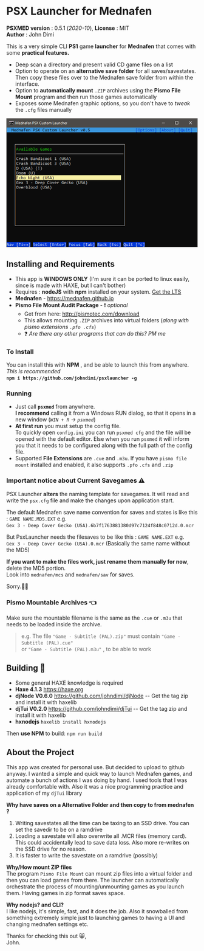 # PSX Launcher for Mednafen

**PSXMED version** : 0.5.1 (*2020-10*), **License** : MIT   
**Author** : John Dimi  

This is a very simple CLI **PS1** game **launcher** for **Mednafen** that comes with some **practical features.**

- Deep scan a directory and present valid CD game files on a list
- Option to operate on an **alternative save folder** for all saves/savestates. Then copy these files over to the Mednafen  save folder from within the interface.
- Option to **automatically mount** `.ZIP` archives using the **Pismo File Mount** program and then run those games automatically
- Exposes some Mednafen graphic options, so you don't have to *tweak* the `.cfg` files manually

![demo](media/demo2.gif)

## Installing and Requirements

- This app is **WINDOWS ONLY** (I'm sure it can be ported to linux easily, since is made with HAXE, but I can't bother)
- Requires : **nodeJS** with **npm** installed on your system. [Get the LTS](https://nodejs.org)
- **Mednafen** - https://mednafen.github.io
- **Pismo File Mount Audit Package**  - :exclamation: *optional*
  - Get from here: http://pismotec.com/download
  - This allows mounting `.ZIP` archives into virtual folders (*along with pismo extensions `.pfo .cfs`*) 
  - :question: *Are there any other programs that can do this? PM me*

### To Install
You can install this with **NPM** , and be able to launch this from anywhere. *This is recommended*  
**`npm i https://github.com/johndimi/psxlauncher -g`**  

### Running
- Just call **`psxmed`** from anywhere.  
  **I recommend** calling it from a Windows RUN dialog, so that it opens in a new window (*`WIN + R` -> `psxmed`*) 
- **At first run** you must  setup the config file.  
  To quickly open `config.ini` you can run `psxmed cfg` and the file will be opened with the default editor. Else when you run `psxmed` it will inform you that it needs to be configured along with the full path of the config file. 
- Supported **File Extensions** are `.cue` and `.m3u`. If you have `pismo file mount` installed and enabled, it also supports `.pfo` `.cfs` and `.zip`

### Important notice about Current Savegames :warning:

PSX Launcher **alters** the naming template for savegames. It will read and write the `psx.cfg` file and make the changes upon application start. 

The default Mednafen save name convention for saves and states is like this : `GAME NAME.MD5.EXT` e.g.  
`Gex 3 - Deep Cover Gecko (USA).6b7f1763881380d97c7124f848c0712d.0.mcr`

But PsxLauncher needs the filesaves to be like this : `GAME NAME.EXT` e.g.  
`Gex 3 - Deep Cover Gecko (USA).0.mcr`  (Basically the same name without the MD5)  

**If you want to make the files work, just rename them manually for now**, delete the MD5 portion.  
Look into `mednafen/mcs` and `mednafen/sav` for saves. 

Sorry.:man_shrugging:

### Pismo Mountable Archives :point_left:

Make sure the mountable filename is the same as the `.cue` or `.m3u` that needs to be loaded inside the archive.

> e.g. The file `"Game - Subtitle (PAL).zip"` must contain `"Game - Subtitle (PAL).cue"`  
> or `"Game - Subtitle (PAL).m3u"` , to be able to work

## Building :wrench:

- Some general HAXE knowledge is required
- **Haxe 4.1.3** https://haxe.org
- **djNode V0.6.0** https://github.com/johndimi/djNode -- Get the tag zip and install it with haxelib
- **djTui V0.2.0** https://github.com/johndimi/djTui -- Get the tag zip and install it with haxelib
- **hxnodejs** `haxelib install hxnodejs`

Then **use NPM** to build: `npm run build` 

## About the Project

This app was created for personal use. But decided to upload to github anyway. I wanted a simple and quick way to launch Mednafen games, and automate a bunch of actions I was doing by hand. I used tools that I was already comfortable with. Also it was a nice programming practice and application of my `djTui` library

**Why have saves on a Alternative Folder and then copy to from mednafen ?**  

1. Writing savestates all the time can be taxing to an SSD drive. You can set the savedir to be on a ramdrive
2. Loading a savestate will also overwrite all .MCR files (memory card). This could accidentally lead to save data loss. Also more re-writes on the SSD drive for no reason.
3. It is faster to write the savestate on a ramdrive (possibly)

**Why/How mount ZIP files**  
The program `Pismo File Mount` can mount zip files into a virtual folder and then you can load games from there. The launcher can automatically orchestrate the process of mounting/unmounting games as you launch them. Having games in zip format saves space.

**Why nodejs? and CLI?**  
I like nodejs, it's simple, fast, and it does the job. Also it snowballed from something extremely simple just to launching games to having a UI and changing mednafen settings etc.

Thanks for checking this out :smile_cat:,  
John.